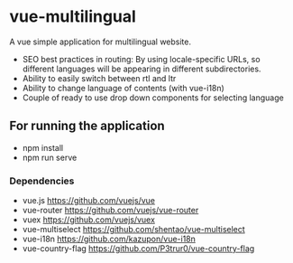 # vue-multilingual
A vue simple application for multilingual website.
- SEO best practices in routing:
    By using locale-specific URLs, so different languages will be appearing in different subdirectories. 
- Ability to easily switch between rtl and ltr
- Ability to change language of contents (with vue-i18n)
- Couple of ready to use drop down components for selecting language

## For running the application
- npm install
- npm run serve

### Dependencies
- vue.js            https://github.com/vuejs/vue
- vue-router        https://github.com/vuejs/vue-router
- vuex              https://github.com/vuejs/vuex
- vue-multiselect   https://github.com/shentao/vue-multiselect
- vue-i18n          https://github.com/kazupon/vue-i18n
- vue-country-flag  https://github.com/P3trur0/vue-country-flag

